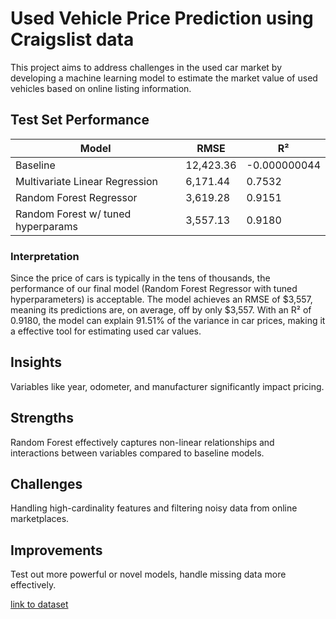 # Used Vehicle Price Prediction using Craigslist data
 This project aims to address challenges in the used car market by developing a machine learning model to estimate the market value of used vehicles based on online listing information.
## Test Set Performance

| Model                       | RMSE               | R²               |
|-----------------------------|--------------------|------------------|
| Baseline                   | 12,423.36          | -0.000000044     |
| Multivariate Linear Regression | 6,171.44          | 0.7532           |
| Random Forest Regressor    | 3,619.28           | 0.9151           |
| Random Forest w/ tuned hyperparams | 3,557.13           | 0.9180           |
### Interpretation

Since the price of cars is typically in the tens of thousands, the performance of our final model (Random Forest Regressor with tuned hyperparameters) is acceptable. The model achieves an RMSE of $3,557, meaning its predictions are, on average, off by only $3,557. With an R² of 0.9180, the model can explain 91.51% of the variance in car prices, making it a effective tool for estimating used car values.

## Insights  
Variables like year, odometer, and manufacturer significantly impact pricing.  
## Strengths  
Random Forest effectively captures non-linear relationships and interactions between variables compared to baseline models.  
## Challenges 
Handling high-cardinality features and filtering noisy data from online marketplaces.  
## Improvements
Test out more powerful or novel models, handle missing data more effectively.

[link to dataset](https://www.kaggle.com/datasets/austinreese/craigslist-carstrucks-data)
